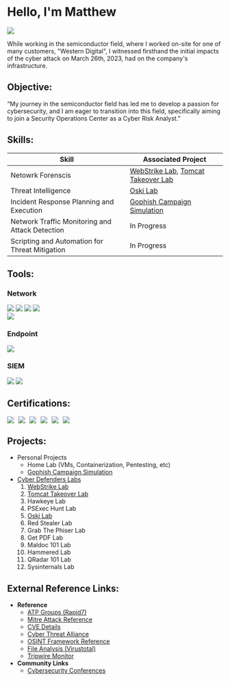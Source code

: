 # Hello, I'm Matthew
<a href="https://www.linkedin.com/in/matthew-vongchanh/"><img src="https://img.shields.io/badge/-LinkedIn-0072b1?&style=for-the-badge&logo=linkedin&logoColor=white" /></a>

While working in the semiconductor field, where I worked on-site for one of many customers, "Western Digital", I witnessed firsthand the initial impacts of the cyber attack on March 26th, 2023, had on the company's infrastructure. 


## Objective:
“My journey in the semiconductor field has led me to develop a passion for cybersecurity, and I am eager to transition into this field, specifically aiming to join a Security Operations Center as a Cyber Risk Analyst.”

## Skills:

| Skill                                             | Associated Project         |
|---------------------------------------------------|----------------------------|
| Netowrk Forenscis                                 | <a href="https://github.com/emveexd/WebStrike-Lab">WebStrike Lab</a>, <a href="https://github.com/emveexd/Tomcat-Takeover-Lab">Tomcat Takeover Lab</a>|
| Threat Intelligence                               | <a href="https://github.com/emveexd/OSKI-Lab">Oski Lab</a>|
| Incident Response Planning and Execution          | <a href="https://github.com/emveexd/Gophish-Campaign-Simulation">Gophish Campaign Simulation</a> |
| Network Traffic Monitoring and Attack Detection   | In Progress |
| Scripting and Automation for Threat Mitigation    | In Progress |

## Tools:

### Network
<div>
    <a href="https://www.wireshark.org/docs/wsug_html/"><img src="https://img.shields.io/badge/-Wireshark-1679A7?&style=for-the-badge&logo=Wireshark&logoColor=white" /></a>
    <img src="https://img.shields.io/badge/-Suricata-EF3B2D?&style=for-the-badge&logo=Suricata&logoColor=white" />
    <a href="https://www.tcpdump.org/index.html#documentation"><img src="https://img.shields.io/badge/-TCPdump-228B22?&style=for-the-badge&logo=data:image/svg+xml;base64,PHN2ZyByb2xlPSJpbWciIHhtbG5zPSJodHRwOi8vd3d3LnczLm9yZy8yMDAwL3N2ZyIgdmlld0JveD0iMCAwIDI0IDI0Ij48cGF0aCBmaWxsPSJ3aGl0ZSIgZD0iTTEyIDBMNC41IDMuNzVMMyAxMi43NUwxMiAyNCwyMSAxMi43NUwxOS41IDMuNzVMMTIgMHpNMTIgMy40N0wxNy44OCAxMi40OEwxMiAxOS41Mkw2LjEyIDEyLjQ4TDEyIDMuNDdaTTExLjI1IDYuNzVIMTIuNzVWMTAuNUgxMS4yNVY2Ljc1Wk0xMS4yNSAxMi43NUgxMi43NVYxNi41SDE1VjExLjI1SDE2LjVWMTEuMjVIMTUuNzVWMTAuNUgxMi43NVYxMi43NUgxMS4yNVoiLz48L3N2Zz4=&logoColor=white" /></a>  
    <img src="https://img.shields.io/badge/-Barracuda%20Email%20Protection-0056B3?&style=for-the-badge&logo=data:image/svg+xml;base64,PHN2ZyByb2xlPSJpbWciIHhtbG5zPSJodHRwOi8vd3d3LnczLm9yZy8yMDAwL3N2ZyIgdmlld0JveD0iMCAwIDI0IDI0Ij48cGF0aCBmaWxsPSJ3aGl0ZSIgZD0iTTEyIDBMNC41IDMuNzVMMyAxMi43NUwxMiAyNCwyMSAxMi43NUwxOS41IDMuNzVMMTIgMHpNMTIgMy40N0wxNy44OCAxMi40OEwxMiAxOS41Mkw2LjEyIDEyLjQ4TDEyIDMuNDdaTTExLjI1IDYuNzVIMTIuNzVWMTAuNUgxMS4yNVY2Ljc1Wk0xMS4yNSAxMi43NUgxMi43NVYxNi41SDE1VjExLjI1SDE2LjVWMTEuMjVIMTUuNzVWMTAuNUgxMi43NVYxMi43NUgxMS4yNVoiLz48L3N2Zz4=&logoColor=white" />
</div>
    <a href="https://ipgeolocation.io/"><img src="https://img.shields.io/badge/-IP_Geolocation-1679A7?&style=for-the-badge&logo=Globe&logoColor=white" /></a>
    

### Endpoint
<div>
    <img src="https://img.shields.io/badge/-Microsoft_Defender_for_Endpoint-00A4EF?&style=for-the-badge&logo=Microsoft&logoColor=white" />
</div>

### SIEM
<div>
    <img src="https://img.shields.io/badge/-Splunk-000000?&style=for-the-badge&logo=Splunk&logoColor=white" />
    <img src="https://img.shields.io/badge/-Chronicle-4285F4?&style=for-the-badge&logo=data:image/svg+xml;base64,PHN2ZyByb2xlPSJpbWciIHhtbG5zPSJodHRwOi8vd3d3LnczLm9yZy8yMDAwL3N2ZyIgdmlld0JveD0iMCAwIDI0IDI0Ij48cGF0aCBmaWxsPSJ3aGl0ZSIgZD0iTTEyIDBMNC41IDMuNzVMMyAxMi43NUwxMiAyNCwyMSAxMi43NUwxOS41IDMuNzVMMTIgMHpNMTIgMy40N0wxNy44OCAxMi40OEwxMiAxOS41Mkw2LjEyIDEyLjQ4TDEyIDMuNDdaTTExLjI1IDYuNzVIMTIuNzVWMTAuNUgxMS4yNVY2Ljc1Wk0xMS4yNSAxMi43NUgxMi43NVYxNi41SDE1VjExLjI1SDE2LjVWMTEuMjVIMTUuNzVWMTAuNUgxMi43NVYxMi43NUgxMS4yNVoiLz48L3N2Zz4=&logoColor=white" />
</div>

## Certifications:
<div style="display: flex; flex-wrap: wrap; gap: 10px;">
    <img src="https://img.shields.io/badge/-A%2B-007ACC?&style=for-the-badge&logo=CompTIA&logoColor=white" />
    <img src="https://img.shields.io/badge/-Security%2B-FF0000?&style=for-the-badge&logo=CompTIA&logoColor=white" />
    <img src="https://img.shields.io/badge/-IT%20Support-4285F4?&style=for-the-badge&logo=Google&logoColor=white" />
    <img src="https://img.shields.io/badge/-Cybersecurity-34A853?&style=for-the-badge&logo=Google&logoColor=white" />
    <a href="https://www.nist.gov/itl/publications-0/nist-special-publication-800-series-general-information"><img src="https://img.shields.io/badge/-NIST%20SP%20800%20Series-555555?&style=for-the-badge&logo=NIST&logoColor=white" /></a>
    <img src="https://img.shields.io/badge/-Qualys%20Essential-0066CC?&style=for-the-badge&logo=Qualys&logoColor=white" />
</div>

## Projects:
- Personal Projects
    - Home Lab (VMs, Containerization, Pentesting, etc)
    - <a href="https://github.com/emveexd/Gophish-Campaign-Simulation">Gophish Campaign Simulation</a>
- <a href="https://cyberdefenders.org/">Cyber Defenders Labs</a>
    1. <a href="https://github.com/emveexd/WebStrike-Lab">WebStrike Lab</a>
    2. <a href="https://github.com/emveexd/Tomcat-Takeover-Lab">Tomcat Takeover Lab</a>
    3. Hawkeye Lab
    4. PSExec Hunt Lab
    5. <a href="https://github.com/emveexd/OSKI-Lab">Oski Lab</a>
    6. Red Stealer Lab
    7. Grab The Phiser Lab
    8. Get PDF Lab
    9. Maldoc 101 Lab
    10. Hammered Lab
    11. QRadar 101 Lab
    12. Sysinternals Lab

## External Reference Links:
- **Reference**    
    - <a href="https://docs.rapid7.com/insightidr/apt-groups/#apt1">ATP Groups (Rapid7)</a>
    - <a href="https://attack.mitre.org/">Mitre Attack Reference</a>
    - <a href="https://www.cvedetails.com/">CVE Details</a>
    - <a href="https://www.cyberthreatalliance.org/">Cyber Threat Alliance</a>
    - <a href="https://osintframework.com/">OSINT Framework Reference</a>
    - <a href="https://www.virustotal.com/gui/home/upload">File Analysis (Virustotal)</a>
    - <a href="https://www.tripwire.com/">Tripwire Monitor</a>
- **Community Links**
    - <a href="https://infosec-conferences.com/"> Cybersecurity Conferences</a>
  
